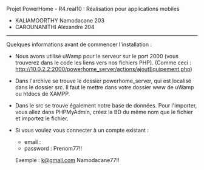 Projet PowerHome - R4.real10 : Réalisation pour applications mobiles

- KALIAMOORTHY Namodacane 203
- CAROUNANITHI Alexandre 204
_________


Quelques informations avant de commencer l'installation :

- Nous avons utilisé uWamp pour le serveur sur le port 2000 (vous trouverez dans le code les liens vers nos fichiers PHP). (Comme ceci : http://10.0.2.2:2000/powerhome_server/actions/ajoutEquipement.php)

- Dans l'archive se trouve le dossier powerhome_server, qui est localisé dans le dossier src. Il faut le mettre dans votre dossier www de uWamp ou htdocs de XAMPP.

 - Dans le src se trouve également notre base de données. Pour l'importer, vous allez dans PHPMyAdmin, créez la BD du même nom que le fichier et importez le fichier.

- Si vous voulez vous connecter à un compte existant :
	- email : 
	- password : Prenom77!!

	Exemple : k@gmail.com Namodacane77!!
